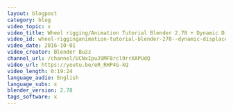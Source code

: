 ```yaml
---
layout: blogpost
category: blog
video_topic: x
video_title: Wheel rigging/Animation Tutorial Blender 2.78 + Dynamic Displacement. HD
video_id: wheel-rigginganimation-tutorial-blender-278--dynamic-displacement-hd
video_date: 2016-10-01
video_creator: Blender Buzz
channel_url: /channel/UCNxIpuJ9MF8rcl9rrXAPUdQ
video_url: https://youtu.be/eR_RHP4G-kQ
video_length: 0:19:24
language_audio: English
language_subs: x
blender_version: 2.78
tags_software: x
---
```

